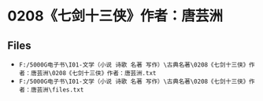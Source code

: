# 0208《七剑十三侠》作者：唐芸洲

## Files

- `F:/5000G电子书\I01-文学（小说 诗歌 名著 写作）\古典名著\0208《七剑十三侠》作者：唐芸洲\0208《七剑十三侠》作者：唐芸洲.txt`
- `F:/5000G电子书\I01-文学（小说 诗歌 名著 写作）\古典名著\0208《七剑十三侠》作者：唐芸洲\files.txt`
